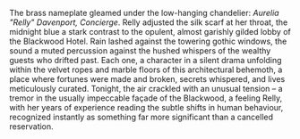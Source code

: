 The brass nameplate gleamed under the low-hanging chandelier:  *Aurelia "Relly" Davenport, Concierge*.  Relly adjusted the silk scarf at her throat, the midnight blue a stark contrast to the opulent, almost garishly gilded lobby of the Blackwood Hotel.  Rain lashed against the towering gothic windows, the sound a muted percussion against the hushed whispers of the wealthy guests who drifted past.  Each one, a character in a silent drama unfolding within the velvet ropes and marble floors of this architectural behemoth, a place where fortunes were made and broken, secrets whispered, and lives meticulously curated. Tonight, the air crackled with an unusual tension – a tremor in the usually impeccable façade of the Blackwood, a feeling Relly, with her years of experience reading the subtle shifts in human behaviour, recognized instantly as something far more significant than a cancelled reservation.
